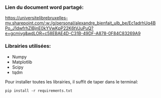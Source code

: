 

### Lien du document word partagé:

https://universitelibrebruxelles-my.sharepoint.com/:w:/g/personal/alexandre_bienfait_ulb_be/Ec1adrhUq4BPo_J1dwfrhZIBjnE0kYVwKpP22K6tVJuPuQ?e=gcmivg&wdLOR=c58EBAE4D-C31B-49DF-A878-0F84C83269A9

### Librairies utilisées:

- Numpy
- Matplotlib
- Scipy
- tqdm

Pour installer toutes les librairies, il suffit de taper dans le terminal:

```pip install -r requirements.txt```
